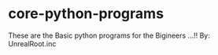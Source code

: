 # core-python-programs
These are the Basic python programs for the Bigineers ...!!      By: UnrealRoot.inc
